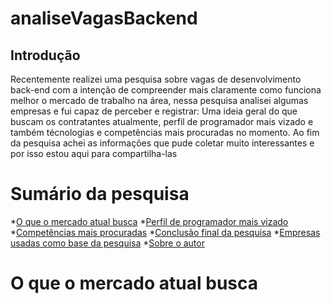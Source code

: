 <h1 allign= "center"> analiseVagasBackend </h1>

## Introdução
<p allign="center"> Recentemente realizei uma pesquisa sobre vagas de desenvolvimento back-end com a intenção de compreender mais claramente como funciona melhor o mercado de trabalho na área, nessa pesquisa analisei algumas empresas e fui capaz de perceber e registrar: Uma ideia geral do que buscam os contratantes atualmente, perfil de programador mais vizado e também técnologias e competências mais procuradas no momento. Ao fim da pesquisa achei as informações que pude coletar muito interessantes e por isso estou aqui para compartilha-las</p>

Sumário da pesquisa
===================
<!--ts-->
*[O que o mercado atual busca](#mercadoAtual)
*[Perfil de programador mais vizado](#perfilProgramadores)
*[Competências mais procuradas](#competencias)
*[Conclusão final da pesquisa](#conclusao)
*[Empresas usadas como base da pesquisa](#empresas)
*[Sobre o autor](#sobreAutor)
<!--te-->

# O que o mercado atual busca
